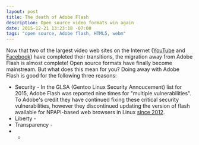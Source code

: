 ```yaml
---
layout: post
title: The death of Adobe Flash
description: Open source video formats win again
date: 2015-12-21 13:23:18 -07:00
tags: "open source, Adobe flash, HTML5, webm"
---
```


Now that two of the largest video web sites on the Internet ([YouTube](http://youtube-eng.blogspot.com/2015/01/youtube-now-defaults-to-html5_27.html) and [Facebook](https://code.facebook.com/posts/159906447698921)) have completed their transitions, the migration away from Adobe Flash is almost complete! Open source formats have finally become mainstream. But what does this mean for you? Doing away with Adobe Flash is good for the following three reasons:

* Security - In the GLSA (Gentoo Linux Security Annoucement) list for 2015, Adobe Flash was reported nine times for "multiple vulnerabilities". To Adobe's credit they have continued fixing these critical security vulnerabilities, however they discontinued updating the version of flash available for NPAPI-based web browsers in Linux [since 2012](http://www.adobe.com/devnet/flashplatform/whitepapers/roadmap.html).
* Liberty -
* Transparency -
*  -
